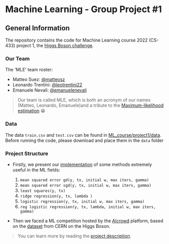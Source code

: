 # Machine Learning - Group Project #1

## General Information

The repository contains the code for Machine Learning course 2022 (CS-433) project 1, the [Higgs Boson challenge](https://www.aicrowd.com/challenges/epfl-machine-learning-higgs/leaderboards).

### Our Team

The 'MLE' team roster:
- Matteo Suez: [@matteosz](https://github.com/matteosz)
- Leonardo Trentini: [@leotrentini22](https://github.com/leotrentini22)
- Emanuele Nevali: [@emanuelenevali](https://github.com/emanuelenevali)

> Our team is called MLE, which is both an acronym of our names (Matteo, Leonardo, Emanuele)and a tribute to the [Maximum-likelihood estimation](https://en.wikipedia.org/wiki/Maximum_likelihood_estimation) :grin:

### Data

The data `train.csv` and `test.csv` can be found in [ML_course/project1/data](https://github.com/epfml/ML_course/tree/master/projects/project1/data). Before running the code, please download and place them in the `data` folder


### Project Structure

- Firstly, we present our [implementation](implementation/implementation.py) of some methods extremely useful in the ML fields:

    1. `mean squared error gd(y, tx, initial w, max iters, gamma)`
    2. `mean squared error sgd(y, tx, initial w, max iters, gamma)`
    3. `least squares(y, tx)`
    4. `ridge regression(y, tx, lambda )`
    5. `logistic regression(y, tx, initial w, max iters, gamma)`
    6. `reg logistic regression(y, tx, lambda, initial w, max iters, gamma)`

- Then we faced a ML competition hosted by the [AIcrowd](https://www.aicrowd.com/) platform, based on the [dataset](http://opendata.cern.ch/record/328) from CERN on the Higgs Boson.

> You can learn more by reading the [project description](ProjectDescription.pdf).
